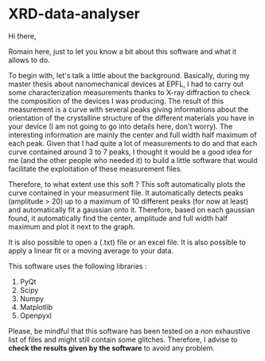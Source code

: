 # XRD-data-analyser

Hi there,

Romain here, just to let you know a bit about this software and what it allows to do.

To begin with, let's talk a little about the background. 
Basically, during my master thesis about nanomechanical devices at EPFL, I had to carry out some characterization measurements thanks to X-ray diffraction to check the composition of the devices I was producing. The result of this measurement is a curve with several peaks giving informations about the orientation of the crystalline structure of the different materials you have in your device (I am not going to go into details here, don't worry). The interesting information are mainly the center and full width half maximum of each peak.
Given that I had quite a lot of measurements to do and that each curve contained around 3 to 7 peaks, I thought it would be a good idea for me (and the other people who needed it) to build a little software that would facilitate the exploitation of these measurement files.

Therefore, to what extent use this soft ?
This soft automatically plots the curve contained in your measurment file.
It automatically detects peaks (amplitude > 20) up to a maximum of 10 different peaks (for now at least) and automatically fit a gaussian onto it. Therefore, based on each gaussian found, it automatically find the center, amplitude and full width half maximum and plot it next to the graph.

It is also possible to open a (.txt) file or an excel file.
It is also possible to apply a linear fit or a moving average to your data.

This software uses the following libraries :
1. PyQt
1. Scipy
1. Numpy
1. Matplotlib
1. Openpyxl

Please, be mindful that this software has been tested on a non exhaustive list of files and might still contain some glitches. Therefore, I advise to **check the results given by the software** to avoid any problem.
